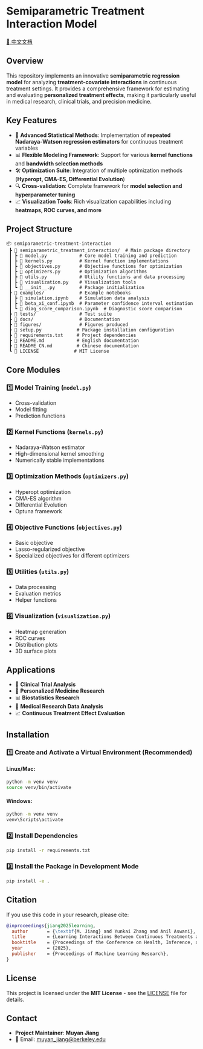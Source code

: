# Semiparametric Treatment Interaction Model

[📄 中文文档](README_CN.md)

## Overview

This repository implements an innovative **semiparametric regression model** for analyzing **treatment-covariate interactions** in continuous treatment settings. It provides a comprehensive framework for estimating and evaluating **personalized treatment effects**, making it particularly useful in medical research, clinical trials, and precision medicine.

## Key Features

- 🔬 **Advanced Statistical Methods**: Implementation of **repeated Nadaraya-Watson regression estimators** for continuous treatment variables
- 📊 **Flexible Modeling Framework**: Support for various **kernel functions** and **bandwidth selection methods**
- 🛠️ **Optimization Suite**: Integration of multiple optimization methods (**Hyperopt, CMA-ES, Differential Evolution**)
- 🔍 **Cross-validation**: Complete framework for **model selection and hyperparameter tuning**
- 📈 **Visualization Tools**: Rich visualization capabilities including **heatmaps, ROC curves, and more**

## Project Structure

```
📦 semiparametric-treatment-interaction
 ┣ 📂 semiparametric_treatment_interaction/  # Main package directory
 ┃ ┣ 📜 model.py            # Core model training and prediction
 ┃ ┣ 📜 kernels.py          # Kernel function implementations
 ┃ ┣ 📜 objectives.py       # Objective functions for optimization
 ┃ ┣ 📜 optimizers.py       # Optimization algorithms
 ┃ ┣ 📜 utils.py            # Utility functions and data processing
 ┃ ┣ 📜 visualization.py    # Visualization tools
 ┃ ┗ 📜 __init__.py         # Package initialization
 ┣ 📂 examples/             # Example notebooks
 ┃ ┣ 📜 simulation.ipynb    # Simulation data analysis
 ┃ ┣ 📜 beta_xi_conf.ipynb  # Parameter confidence interval estimation
 ┃ ┗ 📜 diag_score_comparison.ipynb  # Diagnostic score comparison
 ┣ 📂 tests/                # Test suite
 ┣ 📂 docs/                 # Documentation
 ┣ 📂 figures/              # Figures produced
 ┣ 📜 setup.py             # Package installation configuration
 ┣ 📜 requirements.txt     # Project dependencies
 ┣ 📜 README.md            # English documentation
 ┣ 📜 README_CN.md         # Chinese documentation
 ┗ 📜 LICENSE             # MIT License
```

## Core Modules

### 1️⃣ Model Training (`model.py`)
- Cross-validation
- Model fitting
- Prediction functions

### 2️⃣ Kernel Functions (`kernels.py`)
- Nadaraya-Watson estimator
- High-dimensional kernel smoothing
- Numerically stable implementations

### 3️⃣ Optimization Methods (`optimizers.py`)
- Hyperopt optimization
- CMA-ES algorithm
- Differential Evolution
- Optuna framework

### 4️⃣ Objective Functions (`objectives.py`)
- Basic objective
- Lasso-regularized objective
- Specialized objectives for different optimizers

### 5️⃣ Utilities (`utils.py`)
- Data processing
- Evaluation metrics
- Helper functions

### 6️⃣ Visualization (`visualization.py`)
- Heatmap generation
- ROC curves
- Distribution plots
- 3D surface plots

## Applications

- 🏥 **Clinical Trial Analysis**
- 💊 **Personalized Medicine Research**
- 📊 **Biostatistics Research**
- 🔬 **Medical Research Data Analysis**
- 📈 **Continuous Treatment Effect Evaluation**

## Installation

### 1️⃣ Create and Activate a Virtual Environment (Recommended)

#### Linux/Mac:
```bash
python -m venv venv
source venv/bin/activate
```

#### Windows:
```bash
python -m venv venv
venv\Scripts\activate
```

### 2️⃣ Install Dependencies
```bash
pip install -r requirements.txt
```

### 3️⃣ Install the Package in Development Mode
```bash
pip install -e .
```

## Citation

If you use this code in your research, please cite:

```bibtex
@inproceedings{jiang2025learning,
  author       = {\textbf{M. Jiang} and Yunkai Zhang and Anil Aswani},
  title        = {Learning Interactions Between Continuous Treatments and Covariates with a Semiparametric Model},
  booktitle    = {Proceedings of the Conference on Health, Inference, and Learning (CHIL 2025)},
  year         = {2025},
  publisher    = {Proceedings of Machine Learning Research},
}
```

## License

This project is licensed under the **MIT License** - see the [LICENSE](LICENSE) file for details.

## Contact

- **Project Maintainer**: **Muyan Jiang**
- 📧 Email: [muyan_jiang@berkeley.edu](mailto:muyan_jiang@berkeley.edu)
